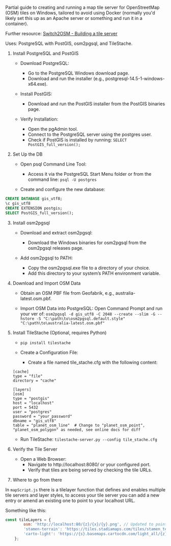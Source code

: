 Partial guide to creating and running a map tile server for OpenStreetMap (OSM) tiles on Windows, tailored to avoid using Docker (normally you'd likely set this up as an Apache server or something and run it in a container).

Further resource: [Switch2OSM - Building a tile server](https://switch2osm.org/serving-tiles/manually-building-a-tile-server-debian-12)

Uses: PostgreSQL with PostGIS, osm2pgsql, and TileStache.

1. Install PostgreSQL and PostGIS

    - Download PostgreSQL:
        - Go to the PostgreSQL Windows download page.
        - Download and run the installer (e.g., postgresql-14.5-1-windows-x64.exe).
        
    - Install PostGIS:
        - Download and run the PostGIS installer from the PostGIS binaries page.

    - Verify Installation:
        - Open the pgAdmin tool.
        - Connect to the PostgreSQL server using the postgres user.
        - Check if PostGIS is installed by running: `SELECT PostGIS_full_version();`

2. Set Up the DB

    - Open psql Command Line Tool:
        - Access it via the PostgreSQL Start Menu folder or from the command line:  `psql -U postgres`

    - Create and configure the new database:
```sql
CREATE DATABASE gis_utf8;
\c gis_utf8
CREATE EXTENSION postgis;
SELECT PostGIS_full_version();
```

3. Install osm2pgsql

    - Download and extract osm2pgsql:
        - Download the Windows binaries for osm2pgsql from the osm2pgsql releases page.

    - Add osm2pgsql to PATH:
        - Copy the osm2pgsql.exe file to a directory of your choice.
        - Add this directory to your system’s PATH environment variable.

4. Download and Import OSM Data

    - Obtain an OSM PBF file from Geofabrik, e.g., australia-latest.osm.pbf.

    - Import OSM Data into PostgreSQL:
        Open Command Prompt and run your ver of: `osm2pgsql -d gis_utf8 -C 2048 --create --slim -G --hstore -S "C:\path\to\osm2pgsql.default.style" "C:\path\to\australia-latest.osm.pbf"`

5. Install TileStache (Optional, requires Python)

    - `pip install tilestache`

    - Create a Configuration File:
        - Create a file named tile_stache.cfg with the following content:
    ```
    [cache]
    type = "file"
    directory = "cache"

    [layers]
    [osm]
    type = "postgis"
    host = "localhost"
    port = 5432
    user = "postgres"
    password = "your_password"
    dbname = "gis_utf8"
    table = "planet_osm_line"  # Change to "planet_osm_point", "planet_osm_polygon" as needed, see online docs for diff
    ```

    - Run TileStache: `tilestache-server.py --config tile_stache.cfg`

6. Verify the Tile Server

    - Open a Web Browser:
        - Navigate to http://localhost:8080/ or your configured port.
        - Verify that tiles are being served by checking the tile URLs.
        
7. Where to go from there

In `mapScript.js` there is a tilelayer function that defines and enables multiple tile servers and layer styles, to access your tile server you can add a new entry or amend an existing one to point to your localhost URL.

Something like this:

```js
const tileLayers = {
        osm: 'http://localhost:80/{z}/{x}/{y}.png', // Updated to point to local tile server
        'stamen-terrain': 'https://tiles.stadiamaps.com/tiles/stamen_terrain/{z}/{x}/{y}{r}.png?api_key=5a677b5d-7b56-450a-b358-2d5a5a8af829',
        'carto-light': 'https://{s}.basemaps.cartocdn.com/light_all/{z}/{x}/{y}{r}.png'
    };
```
